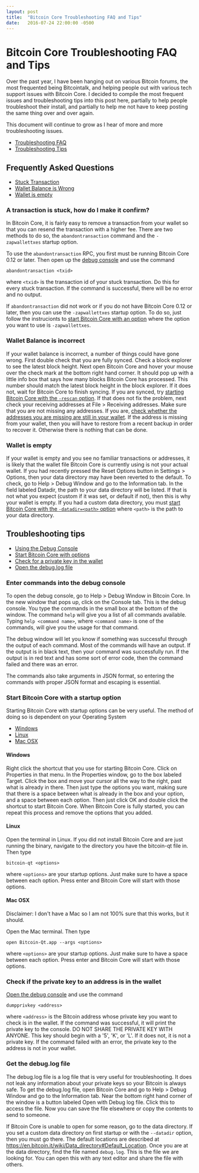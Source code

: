 ```yaml
---
layout: post
title:  "Bitcoin Core Troubleshooting FAQ and Tips"
date:   2016-07-24 22:00:00 -0500
---
```

# Bitcoin Core Troubleshooting FAQ and Tips

Over the past year, I have been hanging out on various Bitcoin forums, the most frequented being Bitcointalk, and helping people out with various tech support issues with Bitcoin Core. I decided to compile the most frequent issues and troubleshooting tips into this post here, partially to help people troubleshoot their install, and partially to help me not have to keep posting the same thing over and over again.

This document will continue to grow as I hear of more and more troubleshooting issues.

* [Troubleshooting FAQ](#faq)
* [Troubleshooting Tips](#tips)

## <a name="faq"></a>Frequently Asked Questions

* [Stuck Transaction](#stuck-tx)
* [Wallet Balance is Wrong](#wrong-bal)
* [Wallet is empty](#empty-wallet)

### <a name="stuck-tx"></a>A transaction is stuck, how do I make it confirm?

In Bitcoin Core, it is fairly easy to remove a transaction from your wallet so that you can resend the transaction with a higher fee. There are two methods to do so, the `abandontransaction` command and the `-zapwallettxes` startup option.

To use the `abandontransaction` RPC, you first must be running Bitcoin Core 0.12 or later. Then open up the [debug console](#debug-console) and use the command

    abandontransaction <txid>

where `<txid>` is the transaction id of your stuck transaction. Do this for every stuck transaction. If the command is successful, there will be no error and no output.

If `abandontransaction` did not work or if you do not have Bitcoin Core 0.12 or later, then you can use the `-zapwallettxes` startup option. To do so, just follow the instrucionts to [start Bitcoin Core with an option](#option-startup) where the option you want to use is `-zapwallettxes`.

### <a name="wrong-bal"></a>Wallet Balance is incorrect

If your wallet balance is incorrect, a number of things could have gone wrong. First double check that you are fully synced. Check a block explorer to see the latest block height. Next open Bitcoin Core and hover your mouse over the check mark at the bottom right hand corner. It should pop up with a little info box that says how many blocks Bitcoin Core has processed. This number should match the latest block height in the block explorer. If it does not, wait for Bitcoin Core to finish syncing. If you are synced, try [starting Bitcoin Core with the `-rescan` option](#option-startup). If that does not fix the problem, next check your receiving addresses at File > Receiving addresses. Make sure that you are not missing any addresses. If you are, [check whether the addresses you are missing are still in your wallet](#address-in-wallet). If the address is missing from your wallet, then you will have to restore from a recent backup in order to recover it. Otherwise there is nothing that can be done.

### <a name="empty-wallet"></a>Wallet is empty

If your wallet is empty and you see no familiar transactions or addresses, it is likely that the wallet file Bitcoin Core is currently using is not your actual wallet. If you had recently pressed the Reset Options button in Settings > Options, then your data directory may have been reverted to the default. To check, go to Help > Debug Window and go to the Information tab. In the field labeled Datadir, the path to your data directory will be listed. If that is not what you expect (custom if it was set, or default if not), then this is why your wallet is empty. If you had a custom data directory, you must [start Bitcoin Core with the `-datadir=<path>` option](#option-startup) where `<path>` is the path to your data directory.

## <a name="tips"></a>Troubleshooting tips

* [Using the Debug Console](#debug-console)
* [Start Bitcoin Core with options](#option-startup)
* [Check for a private key in the wallet](#address-in-wallet)
* [Open the debug.log file](#debug-log)

### <a name="debug-console"></a>Enter commands into the debug console

To open the debug console, go to Help > Debug Window in Bitcoin Core. In the new window that pops up, click on the Console tab. This is the debug console. You type the commands in the small box at the bottom of the window. The command `help` will give you a list of all commands available. Typing `help <command name>`, where `<command name>` is one of the commands, will give you the usage for that command.

The debug window will let you know if something was successful through the output of each command. Most of the commands will have an output. If the output is in black text, then your command was successfully run. If the output is in red text and has some sort of error code, then the command failed and there was an error.

The commands also take arguments in JSON format, so entering the commands with proper JSON format and escaping is essential.

### <a name="option-startup"></a>Start Bitcoin Core with a startup option

Starting Bitcoin Core with startup options can be very useful. The method of doing so is dependent on your Operating System

* [Windows](#windows-startup)
* [Linux](#linux-startup)
* [Mac OSX](#mac-startup)

#### <a name="windows-startup"></a>Windows

Right click the shortcut that you use for starting Bitcoin Core. Click on Properties in that menu. In the Properties window, go to the box labeled Target. Click the box and move your cursor all the way to the right, past what is already in there. Then just type the options you want, making sure that there is a space between what is already in the box and your option, and a space between each option. Then just click OK and double click the shortcut to start Bitcoin Core. When Bitcoin Core is fully started, you can repeat this process and remove the options that you added.

#### <a name="linux-startup"></a>Linux

Open the terminal in Linux. If you did not install Bitcoin Core and are just running the binary, navigate to the directory you have the bitcoin-qt file in. Then type

    bitcoin-qt <options>

where `<options>` are your startup options. Just make sure to have a space between each option. Press enter and Bitcoin Core will start with those options.

#### <a name="mac-startup"></a>Mac OSX

Disclaimer: I don't have a Mac so I am not 100% sure that this works, but it should.

Open the Mac terminal. Then type

    open Bitcoin-Qt.app --args <options>

where `<options>` are your startup options. Just make sure to have a space between each option. Press enter and Bitcoin Core will start with those options.

### <a name="address-in-wallet"></a>Check if the private key to an address is in the wallet

[Open the debug console](#debug-console) and use the command

    dumpprivkey <address>

where `<address>` is the Bitcoin address whose private key you want to check is in the wallet. If the command was successful, it will print the private key to the console. DO NOT SHARE THE PRIVATE KEY WITH ANYONE. This key should begin with a '5', 'K', or 'L'. If it does not, it is not a private key. If the command failed with an error, the private key to the address is not in your wallet.

### <a name="debug-log"></a>Get the debug.log file

The debug.log file is a log file that is very useful for troubleshooting. It does not leak any information about your private keys so your Bitcoin is always safe. To get the debug.log file, open Bitcoin Core and go to Help > Debug Window and go to the Information tab. Near the bottom right hand corner of the window is a button labeled Open with Debug log file. Click this to access the file. Now you can save the file elsewhere or copy the contents to send to someone.

If Bitcoin Core is unable to open for some reason, go to the data directory. If you set a custom data directory on first startup or with the `--datadir` option, then you must go there. The default locations are described at https://en.bitcoin.it/wiki/Data_directory#Default_Location. Once you are at the data directory, find the file named `debug.log`. This is the file we are looking for. You can open this with any text editor and share the file with others.
